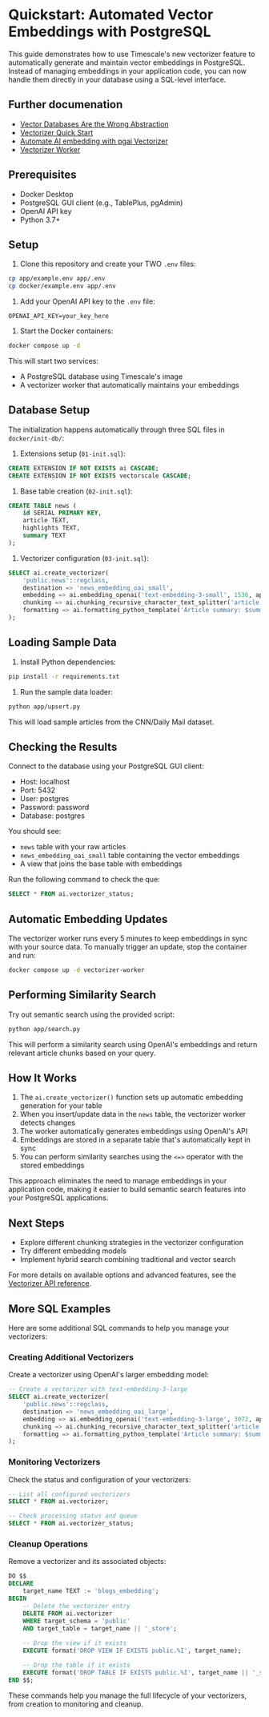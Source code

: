 # Quickstart: Automated Vector Embeddings with PostgreSQL

This guide demonstrates how to use Timescale's new vectorizer feature to automatically generate and maintain vector embeddings in PostgreSQL. Instead of managing embeddings in your application code, you can now handle them directly in your database using a SQL-level interface.

## Further documenation

- [Vector Databases Are the Wrong Abstraction](https://www.timescale.com/blog/vector-databases-are-the-wrong-abstraction/)
- [Vectorizer Quick Start](https://github.com/timescale/pgai/blob/main/docs/vectorizer-quick-start.md)
- [Automate AI embedding with pgai Vectorizer](https://github.com/timescale/pgai/blob/main/docs/vectorizer.md)
- [Vectorizer Worker](https://github.com/timescale/pgai/blob/main/docs/vectorizer-worker.md)
  
## Prerequisites

- Docker Desktop
- PostgreSQL GUI client (e.g., TablePlus, pgAdmin)
- OpenAI API key
- Python 3.7+

## Setup

1. Clone this repository and create your TWO `.env` files:
   
```bash
cp app/example.env app/.env
cp docker/example.env app/.env
```

1. Add your OpenAI API key to the `.env` file:
   
```
OPENAI_API_KEY=your_key_here
```

1. Start the Docker containers:
   
```bash
docker compose up -d
```

This will start two services:

- A PostgreSQL database using Timescale's image
- A vectorizer worker that automatically maintains your embeddings

## Database Setup

The initialization happens automatically through three SQL files in `docker/init-db/`:

1. Extensions setup (`01-init.sql`):

```sql
CREATE EXTENSION IF NOT EXISTS ai CASCADE;
CREATE EXTENSION IF NOT EXISTS vectorscale CASCADE;
```

1. Base table creation (`02-init.sql`):

```sql
CREATE TABLE news (
    id SERIAL PRIMARY KEY,
    article TEXT,
    highlights TEXT,
    summary TEXT
);
```

1. Vectorizer configuration (`03-init.sql`):

```sql
SELECT ai.create_vectorizer(
    'public.news'::regclass,
    destination => 'news_embedding_oai_small',
    embedding => ai.embedding_openai('text-embedding-3-small', 1536, api_key_name=>'OPENAI_API_KEY'),
    chunking => ai.chunking_recursive_character_text_splitter('article'),
    formatting => ai.formatting_python_template('Article summary: $summary article chunk: $chunk')
);
```

## Loading Sample Data

1. Install Python dependencies:

```bash
pip install -r requirements.txt
```

1. Run the sample data loader:

```bash
python app/upsert.py
```

This will load sample articles from the CNN/Daily Mail dataset.

## Checking the Results

Connect to the database using your PostgreSQL GUI client:

- Host: localhost
- Port: 5432
- User: postgres
- Password: password
- Database: postgres

You should see:

- `news` table with your raw articles
- `news_embedding_oai_small` table containing the vector embeddings
- A view that joins the base table with embeddings

Run the following command to check the que:

```sql
SELECT * FROM ai.vectorizer_status;
```

## Automatic Embedding Updates

The vectorizer worker runs every 5 minutes to keep embeddings in sync with your source data. To manually trigger an update, stop the container and run:

```bash
docker compose up -d vectorizer-worker
```

## Performing Similarity Search

Try out semantic search using the provided script:

```bash
python app/search.py
```

This will perform a similarity search using OpenAI's embeddings and return relevant article chunks based on your query.

## How It Works

1. The `ai.create_vectorizer()` function sets up automatic embedding generation for your table
2. When you insert/update data in the `news` table, the vectorizer worker detects changes
3. The worker automatically generates embeddings using OpenAI's API
4. Embeddings are stored in a separate table that's automatically kept in sync
5. You can perform similarity searches using the `<=>` operator with the stored embeddings

This approach eliminates the need to manage embeddings in your application code, making it easier to build semantic search features into your PostgreSQL applications.

## Next Steps

- Explore different chunking strategies in the vectorizer configuration
- Try different embedding models
- Implement hybrid search combining traditional and vector search

For more details on available options and advanced features, see the [Vectorizer API reference](https://github.com/timescale/pgai/blob/main/docs/vectorizer.md). 

## More SQL Examples

Here are some additional SQL commands to help you manage your vectorizers:

### Creating Additional Vectorizers

Create a vectorizer using OpenAI's larger embedding model:

```sql
-- Create a vectorizer with text-embedding-3-large
SELECT ai.create_vectorizer(
    'public.news'::regclass, 
    destination => 'news_embedding_oai_large',
    embedding => ai.embedding_openai('text-embedding-3-large', 3072, api_key_name=>'OPENAI_API_KEY'),
    chunking => ai.chunking_recursive_character_text_splitter('article'),
    formatting => ai.formatting_python_template('Article summary: $summary article chunk: $chunk')
);
```

### Monitoring Vectorizers

Check the status and configuration of your vectorizers:

```sql
-- List all configured vectorizers
SELECT * FROM ai.vectorizer;

-- Check processing status and queue
SELECT * FROM ai.vectorizer_status;
```

### Cleanup Operations

Remove a vectorizer and its associated objects:

```sql
DO $$
DECLARE
    target_name TEXT := 'blogs_embedding';
BEGIN
    -- Delete the vectorizer entry
    DELETE FROM ai.vectorizer
    WHERE target_schema = 'public' 
    AND target_table = target_name || '_store';
    
    -- Drop the view if it exists
    EXECUTE format('DROP VIEW IF EXISTS public.%I', target_name);

    -- Drop the table if it exists
    EXECUTE format('DROP TABLE IF EXISTS public.%I', target_name || '_store');
END $$;
```

These commands help you manage the full lifecycle of your vectorizers, from creation to monitoring and cleanup.
